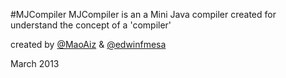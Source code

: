 #MJCompiler
MJCompiler is an a Mini Java compiler created for understand the concept of a 'compiler'

created by [@MaoAiz](http://twitter.com/MaoAiz) & [@edwinfmesa](http://twitter.com/edwinfmesa)

March 2013 
